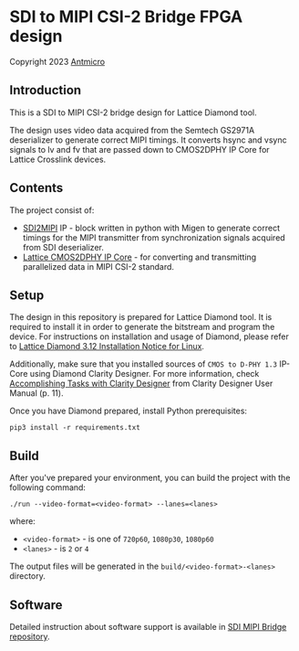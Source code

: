 # SDI to MIPI CSI-2 Bridge FPGA design

Copyright 2023 [Antmicro](https://antmicro.com/)

## Introduction

This is a SDI to MIPI CSI-2 bridge design for Lattice Diamond tool.

The design uses video data acquired from the Semtech GS2971A deserializer
to generate correct MIPI timings. It converts hsync and vsync signals
to lv and fv that are passed down to CMOS2DPHY IP Core
for Lattice Crosslink devices.

## Contents

The project consist of:
* [SDI2MIPI](src/sdi2mipi.py) IP - block written in python with Migen to generate correct
timings for the MIPI transmitter from synchronization signals acquired from
SDI deserializer.
* [Lattice CMOS2DPHY IP Core](https://www.latticesemi.com/en/Products/DesignSoftwareAndIP/IntellectualProperty/IPCore/IPCores04/CMOStoMIPICSI2InterfaceBridge) - for converting and transmitting parallelized data in MIPI CSI-2 standard.

## Setup

The design in this repository is prepared for Lattice Diamond tool. It is
required to install it in order to generate the bitstream and program the device.
For instructions on installation and usage of Diamond, please refer to
[Lattice Diamond 3.12 Installation Notice for Linux](https://www.latticesemi.com/-/media/LatticeSemi/Documents/Diamond312/Diamond_Install_Linux.ashx).

Additionally, make sure that you installed sources of `CMOS to D-PHY 1.3` IP-Core
using Diamond Clarity Designer. For more information, check
[Accomplishing Tasks with Clarity Designer](https://www.latticesemi.com/-/media/LatticeSemi/Documents/UserManuals/1D/ClarityUserGuide32.ashx#page=11)
from Clarity Designer User Manual (p. 11).

Once you have Diamond prepared, install Python prerequisites:
```
pip3 install -r requirements.txt
```

## Build

After you've prepared your environment, you can build the project with the following command:
```
./run --video-format=<video-format> --lanes=<lanes>
```
where:

* `<video-format>` - is one of `720p60`, `1080p30`, `1080p60`
* `<lanes>` - is `2` or `4`

The output files will be generated in the `build/<video-format>-<lanes>` directory.

## Software

Detailed instruction about software support is available in [SDI MIPI Bridge repository](https://github.com/antmicro/sdi-mipi-bridge/blob/master/sw_setup_l4t.rst).
